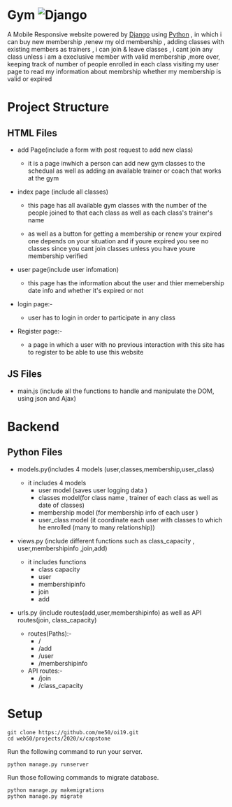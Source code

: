 # Gym ![Django](https://github.com/ESWZY/cs50web-final-project/workflows/Django%20CI/badge.svg)

  A Mobile Responsive website powered by [Django](https://www.djangoproject.com/) using [Python](https://www.python.org/) , in which i can buy new membership ,renew my old membership , adding classes with existing members as trainers , i can join & leave classes , i cant join any class unless i am a execlusive member with valid membership ,more over, keeping track of number of people enrolled in each class visiting my user page to read my information about membrship whether my             membership  is valid or expired


# Project Structure


## HTML Files
 - add Page(include a form with post request to add new class)
   - it is a page inwhich a person can add new gym classes to the schedual as well as adding an available  trainer or coach that works at the gym 
      
 - index page (include all classes)
   - this page has all available gym classes with the number of the people joined to that each class as well as each class's trainer's name 
   
   - as well as a button for getting a membership or renew your expired one depends on your situation and if youre expired you see no classes since you cant join classes 
    unless you have youre membership verified 
   
   
 - user page(include user infomation)
   -  this page has the information about the user and thier memebership date info and whether it's expired or not 
 
 - login page:-
   - user has to login in order to participate in  any class 
 
 - Register page:-
   - a page in which a user with no previous interaction with this site has to register to be able to use this website
  

## JS Files
 -  main.js (include all the functions to handle and manipulate the DOM, using json and Ajax)



# Backend



## Python Files
 - models.py(includes 4 models (user,classes,membership,user_class)
   - it includes 4 models
      - user model (saves user logging data )
      - classes model(for class name , trainer of each class as well as date of classes)
      - membership model (for membership info of each user )
      - user_class model (it coordinate each user with classes to which he enrolled (many to many relationship))
      
 - views.py (include different functions such as class_capacity , user,membershipinfo ,join,add)
     - it includes functions
         - class capacity 
         - user
         - membershipinfo
         - join
         - add
 - urls.py (include routes(add,user,membershipinfo) as well as API routes(join, class_capacity)
   - routes(Paths):-
      - /
      - /add
      - /user
      - /membershipinfo 
   - API routes:-
      - /join
      - /class_capacity



# Setup
   ```shell script
git clone https://github.com/me50/oi19.git
cd web50/projects/2020/x/capstone
```
Run the following command to run your server.


```shell script
python manage.py runserver
```

Run those following commands to migrate database.

```shell script
python manage.py makemigrations
python manage.py migrate
```


